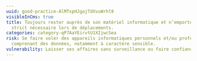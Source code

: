 ```yaml
---
uuid: good-practice-AlMTxpHJgajTdXvuWrhl9
visibleInCms: true
title: Toujours rester auprès de son matériel informatique et n’emporter que le
  strict nécessaire lors de déplacements.
categories: category-qP7AaYEirvtU1XIjwcSea
risk: Se faire voler des appareils informatiques personnels et/ou professionnels
  comprenant des données, notamment à caractère sensible.
vulnerability: Laisser ses affaires sans surveillance ou faire confiance à des inconnus.
---
```

